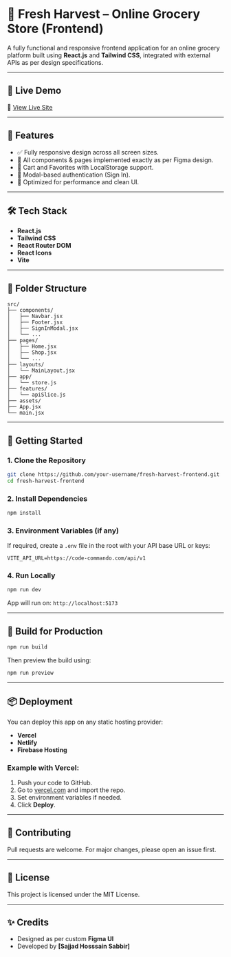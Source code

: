 # 🥕 Fresh Harvest – Online Grocery Store (Frontend)

A fully functional and responsive frontend application for an online grocery platform built using **React.js** and **Tailwind CSS**, integrated with external APIs as per design specifications.

---

## 🎨 Live Demo

🔗 [View Live Site](https://fresh-harvest-kappa.vercel.app/)

---

## 📌 Features

- ✅ Fully responsive design across all screen sizes.
- 🎯 All components & pages implemented exactly as per Figma design.
- 🛒 Cart and Favorites with LocalStorage support.
- 🔐 Modal-based authentication (Sign In).
- 🚀 Optimized for performance and clean UI.

---

## 🛠️ Tech Stack

- **React.js**
- **Tailwind CSS**
- **React Router DOM**
- **React Icons**
- **Vite**

---

## 📁 Folder Structure

```
src/
├── components/
│   ├── Navbar.jsx
│   ├── Footer.jsx
│   ├── SignInModal.jsx
│   └── ...
├── pages/
│   ├── Home.jsx
│   ├── Shop.jsx
│   └── ...
├── layouts/
│   └── MainLayout.jsx
├── app/
│   └── store.js
├── features/
│   └── apiSlice.js
├── assets/
├── App.jsx
└── main.jsx
```

---

## 🚀 Getting Started

### 1. Clone the Repository

```bash
git clone https://github.com/your-username/fresh-harvest-frontend.git
cd fresh-harvest-frontend
```

### 2. Install Dependencies

```bash
npm install
```

### 3. Environment Variables (if any)

If required, create a `.env` file in the root with your API base URL or keys:

```env
VITE_API_URL=https://code-commando.com/api/v1
```

### 4. Run Locally

```bash
npm run dev
```

App will run on: `http://localhost:5173`

---

## 🧱 Build for Production

```bash
npm run build
```

Then preview the build using:

```bash
npm run preview
```

---

## 📦 Deployment

You can deploy this app on any static hosting provider:

- **Vercel**
- **Netlify**
- **Firebase Hosting**

### Example with Vercel:

1. Push your code to GitHub.
2. Go to [vercel.com](https://vercel.com) and import the repo.
3. Set environment variables if needed.
4. Click **Deploy**.

---

## 🤝 Contributing

Pull requests are welcome. For major changes, please open an issue first.

---

## 📃 License

This project is licensed under the MIT License.

---

## ✨ Credits

- Designed as per custom **Figma UI**
- Developed by **[Sajjad Hosssain Sabbir]**
